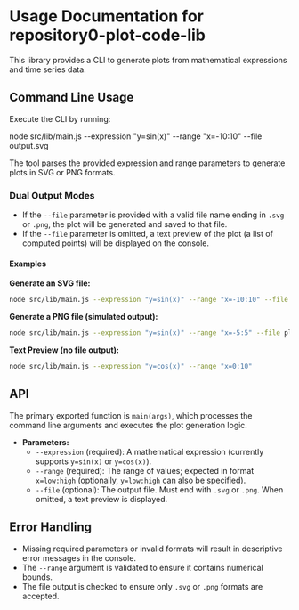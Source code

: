 # Usage Documentation for repository0-plot-code-lib

This library provides a CLI to generate plots from mathematical expressions and time series data.

## Command Line Usage

Execute the CLI by running:

  node src/lib/main.js --expression "y=sin(x)" --range "x=-10:10" --file output.svg

The tool parses the provided expression and range parameters to generate plots in SVG or PNG formats.

### Dual Output Modes

- If the `--file` parameter is provided with a valid file name ending in `.svg` or `.png`, the plot will be generated and saved to that file.
- If the `--file` parameter is omitted, a text preview of the plot (a list of computed points) will be displayed on the console.

#### Examples

**Generate an SVG file:**

```sh
node src/lib/main.js --expression "y=sin(x)" --range "x=-10:10" --file plot.svg
```

**Generate a PNG file (simulated output):**

```sh
node src/lib/main.js --expression "y=sin(x)" --range "x=-5:5" --file plot.png
```

**Text Preview (no file output):**

```sh
node src/lib/main.js --expression "y=cos(x)" --range "x=0:10"
```

## API

The primary exported function is `main(args)`, which processes the command line arguments and executes the plot generation logic.

- **Parameters:**
  - `--expression` (required): A mathematical expression (currently supports `y=sin(x)` or `y=cos(x)`).
  - `--range` (required): The range of values; expected in format `x=low:high` (optionally, `y=low:high` can also be specified).
  - `--file` (optional): The output file. Must end with `.svg` or `.png`. When omitted, a text preview is displayed.

## Error Handling

- Missing required parameters or invalid formats will result in descriptive error messages in the console.
- The `--range` argument is validated to ensure it contains numerical bounds.
- The file output is checked to ensure only `.svg` or `.png` formats are accepted.

